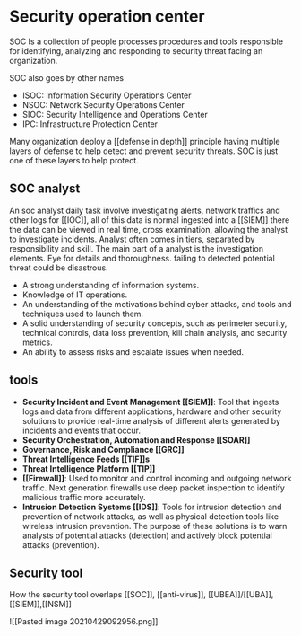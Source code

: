 # Security operation center

SOC Is a collection of people processes procedures and tools responsible for identifying, analyzing and responding to security threat facing an organization. 

SOC also goes by other names 
-   ISOC: Information Security Operations Center
-   NSOC: Network Security Operations Center
-   SIOC: Security Intelligence and Operations Center
-   IPC: Infrastructure Protection Center


Many organization deploy a [[defense in depth]] principle having multiple layers of defense to help detect and prevent security threats. SOC is just one of these layers to help protect.

## SOC analyst
An soc analyst daily task involve investigating alerts, network traffics and other logs for [[IOC]], all of this data is normal ingested into a [[SIEM]] there the data can be viewed in real time, cross examination, allowing the analyst to investigate incidents. 
Analyst often comes in tiers, separated by responsibility and skill. 
The main part of a analyst is the investigation elements. Eye for details and thoroughness. failing to detected potential threat could be disastrous.
-   A strong understanding of information systems.
-   Knowledge of IT operations.
-   An understanding of the motivations behind cyber attacks, and tools and techniques used to launch them.
-   A solid understanding of security concepts, such as perimeter security, technical controls, data loss prevention, kill chain analysis, and security metrics.
-   An ability to assess risks and escalate issues when needed.


## tools 
-   **Security Incident and Event Management [[SIEM]]**: Tool that ingests logs and data from different applications, hardware and other security solutions to provide real-time analysis of different alerts generated by incidents and events that occur.
-   **Security Orchestration, Automation and Response [[SOAR]]**
-   **Governance, Risk and Compliance [[GRC]]**
-   **Threat Intelligence Feeds [[TIF]]s**
-   **Threat Intelligence Platform [[TIP]]**
-   **[[Firewall]]**: Used to monitor and control incoming and outgoing network traffic. Next generation firewalls use deep packet inspection to identify malicious traffic more accurately.
-   **Intrusion Detection Systems [[IDS]]**: Tools for intrusion detection and prevention of network attacks, as well as physical detection tools like wireless intrusion prevention. The purpose of these solutions is to warn analysts of potential attacks (detection) and actively block potential attacks (prevention).


## Security tool 
How the security tool overlaps 
[[SOC]], [[anti-virus]], [[UBEA]]/[[UBA]],[[SIEM]],[[NSM]]

![[Pasted image 20210429092956.png]]